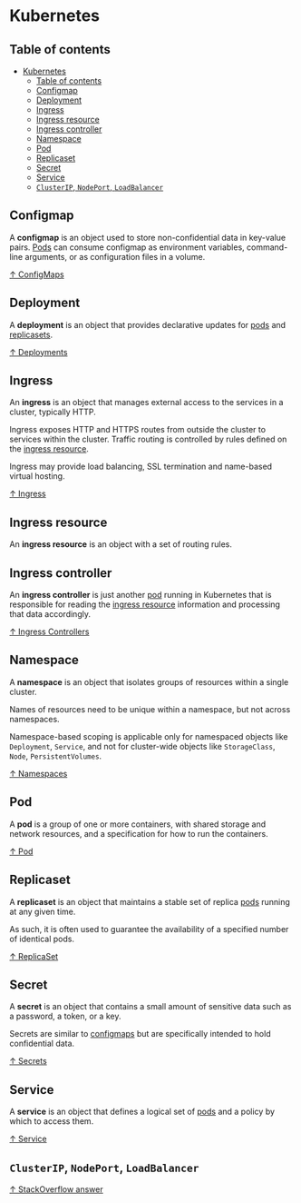 # Kubernetes

## Table of contents

- [Kubernetes](#kubernetes)
  - [Table of contents](#table-of-contents)
  - [Configmap](#configmap)
  - [Deployment](#deployment)
  - [Ingress](#ingress)
  - [Ingress resource](#ingress-resource)
  - [Ingress controller](#ingress-controller)
  - [Namespace](#namespace)
  - [Pod](#pod)
  - [Replicaset](#replicaset)
  - [Secret](#secret)
  - [Service](#service)
  - [`ClusterIP`, `NodePort`, `LoadBalancer`](#clusterip-nodeport-loadbalancer)

## Configmap

A **configmap** is an object used to store non-confidential data in key-value pairs. [Pods](#pod) can consume configmap as environment variables, command-line arguments, or as configuration files in a volume.

[↑ ConfigMaps](https://kubernetes.io/docs/concepts/configuration/configmap)

## Deployment

A **deployment** is an object that provides declarative updates for [pods](#pod) and [replicasets](#replicaset).

[↑ Deployments](https://kubernetes.io/docs/concepts/workloads/controllers/deployment)

## Ingress

An **ingress** is an object that manages external access to the services in a cluster, typically HTTP.

Ingress exposes HTTP and HTTPS routes from outside the cluster to services within the cluster. Traffic routing is controlled by rules defined on the [ingress resource](#ingress-resource).

Ingress may provide load balancing, SSL termination and name-based virtual hosting.

[↑ Ingress](https://kubernetes.io/docs/concepts/services-networking/ingress)

## Ingress resource

An **ingress resource** is an object with a set of routing rules.

## Ingress controller

An **ingress controller** is just another [pod](#pod) running in Kubernetes that is responsible for reading the [ingress resource](#ingress-resource) information and processing that data accordingly.

[↑ Ingress Controllers](https://kubernetes.io/docs/concepts/services-networking/ingress-controllers)

## Namespace

A **namespace** is an object that isolates groups of resources within a single cluster.

Names of resources need to be unique within a namespace, but not across namespaces.

Namespace-based scoping is applicable only for namespaced objects like `Deployment`, `Service`, and not for cluster-wide objects like `StorageClass`, `Node`, `PersistentVolumes`.

[↑ Namespaces](https://kubernetes.io/docs/concepts/overview/working-with-objects/namespaces)

## Pod

A **pod** is a group of one or more containers, with shared storage and network resources, and a specification for how to run the containers.

[↑ Pod](https://kubernetes.io/docs/concepts/workloads/pods)

## Replicaset

A **replicaset** is an object that maintains a stable set of replica [pods](#pod) running at any given time.

As such, it is often used to guarantee the availability of a specified number of identical pods.

[↑ ReplicaSet](https://kubernetes.io/docs/concepts/workloads/controllers/replicaset)

## Secret

A **secret** is an object that contains a small amount of sensitive data such as a password, a token, or a key.

Secrets are similar to [configmaps](#configmap) but are specifically intended to hold confidential data.

[↑ Secrets](https://kubernetes.io/docs/concepts/configuration/secret)

## Service

A **service** is an object that defines a logical set of [pods](#pod) and a policy by which to access them.

[↑ Service](https://kubernetes.io/docs/concepts/services-networking/service)

## `ClusterIP`, `NodePort`, `LoadBalancer`

[↑ StackOverflow answer](https://stackoverflow.com/questions/41509439/whats-the-difference-between-clusterip-nodeport-and-loadbalancer-service-types)
